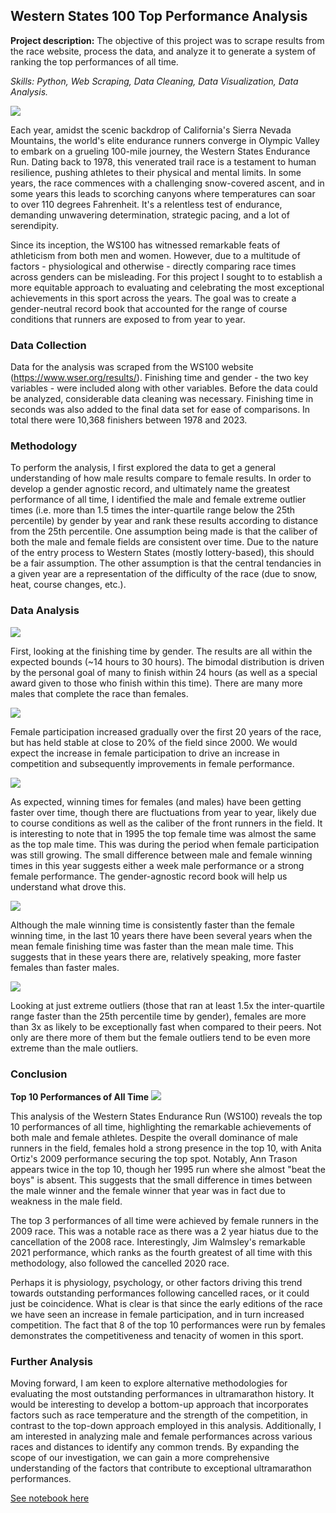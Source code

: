 ## Western States 100 Top Performance Analysis

**Project description:** The objective of this project was to scrape results from the race website, process the data, and analyze it to generate a system of ranking the top performances of all time.

_Skills: Python, Web Scraping, Data Cleaning, Data Visualization, Data Analysis._ 

<img src="images/wser.jpg?raw=true"/>

Each year, amidst the scenic backdrop of California's Sierra Nevada Mountains, the world's elite endurance runners converge in Olympic Valley to embark on a grueling 100-mile journey, the Western States Endurance Run. Dating back to 1978, this venerated trail race is a testament to human resilience, pushing athletes to their physical and mental limits. In some years, the race commences with a challenging snow-covered ascent, and in some years this leads to scorching canyons where temperatures can soar to over 110 degrees Fahrenheit. It's a relentless test of endurance, demanding unwavering determination, strategic pacing, and a lot of serendipity.

Since its inception, the WS100 has witnessed remarkable feats of athleticism from both men and women. However, due to a multitude of factors - physiological and otherwise - directly comparing race times across genders can be misleading. For this project I sought to to establish a more equitable approach to evaluating and celebrating the most exceptional achievements in this sport across the years. The goal was to create a gender-neutral record book that accounted for the range of course conditions that runners are exposed to from year to year.

### Data Collection ###

Data for the analysis was scraped from the WS100 website (https://www.wser.org/results/). Finishing time and gender - the two key variables - were included along with other variables. Before the data could be analyzed, considerable data cleaning was necessary. Finishing time in seconds was also added to the final data set for ease of comparisons. In total there were 10,368 finishers between 1978 and 2023.

### Methodology ###

To perform the analysis, I first explored the data to get a general understanding of how male results compare to female results. In order to develop a gender agnostic record, and ultimately name the greatest performance of all time, I identified the male and female extreme outlier times (i.e. more than 1.5 times the inter-quartile range below the 25th percentile) by gender by year and rank these results according to distance from the 25th percentile. One assumption being made is that the caliber of both the male and female fields are consistent over time. Due to the nature of the entry process to Western States (mostly lottery-based), this should be a fair assumption. The other assumption is that the central tendancies in a given year are a representation of the difficulty of the race (due to snow, heat, course changes, etc.).

### Data Analysis ###

<img src="images/wser_chart_1.jpg?raw=true"/>

First, looking at the finishing time by gender. The results are all within the expected bounds (~14 hours to 30 hours). The bimodal distribution is driven by the personal goal of many to finish within 24 hours (as well as a special award given to those who finish within this time). There are many more males that complete the race than females. 

<img src="images/wser_chart_2.jpg?raw=true"/>

Female participation increased gradually over the first 20 years of the race, but has held stable at close to 20% of the field since 2000. We would expect the increase in female participation to drive an increase in competition and subsequently improvements in female performance.

<img src="images/wser_chart_3.jpg?raw=true"/>

As expected, winning times for females (and males) have been getting faster over time, though there are fluctuations from year to year, likely due to course conditions as well as the caliber of the front runners in the field. It is interesting to note that in 1995 the top female time was almost the same as the top male time. This was during the period when female participation was still growing. The small difference between male and female winning times in this year suggests either a week male performance or a strong female performance. The gender-agnostic record book will help us understand what drove this.

<img src="images/wser_chart_4.jpg?raw=true"/>

Although the male winning time is consistently faster than the female winning time, in the last 10 years there have been several years when the mean female finishing time was faster than the mean male time. This suggests that in these years there are, relatively speaking, more faster females than faster males.

<img src="images/wser_chart_5.jpg?raw=true"/>

Looking at just extreme outliers (those that ran at least 1.5x the inter-quartile range faster than the 25th percentile time by gender), females are more than 3x as likely to be exceptionally fast when compared to their peers. Not only are there more of them but the female outliers tend to be even more extreme than the male outliers.

### Conclusion ###

**Top 10 Performances of All Time**
<img src="images/wser_chart_6.jpg?raw=true"/>

This analysis of the Western States Endurance Run (WS100) reveals the top 10 performances of all time, highlighting the remarkable achievements of both male and female athletes. Despite the overall dominance of male runners in the field, females hold a strong presence in the top 10, with Anita Ortiz's 2009 performance securing the top spot. Notably, Ann Trason appears twice in the top 10, though her 1995 run where she almost "beat the boys" is absent. This suggests that the small difference in times between the male winner and the female winner that year was in fact due to weakness in the male field.

The top 3 performances of all time were achieved by female runners in the 2009 race. This was a notable race as there was a 2 year hiatus due to the cancellation of the 2008 race. Interestingly, Jim Walmsley's remarkable 2021 performance, which ranks as the fourth greatest of all time with this methodology, also followed the cancelled 2020 race.

Perhaps it is physiology, psychology, or other factors driving this trend towards outstanding performances following cancelled races, or it could just be coincidence. What is clear is that since the early editions of the race we have seen an increase in female participation, and in turn increased competition. The fact that 8 of the top 10 performances were run by females demonstrates the competitiveness and tenacity of women in this sport. 

### Further Analysis ###

Moving forward, I am keen to explore alternative methodologies for evaluating the most outstanding performances in ultramarathon history. It would be interesting to develop a bottom-up approach that incorporates factors such as race temperature and the strength of the competition, in contrast to the top-down approach employed in this analysis. Additionally, I am interested in analyzing male and female performances across various races and distances to identify any common trends. By expanding the scope of our investigation, we can gain a more comprehensive understanding of the factors that contribute to exceptional ultramarathon performances.

[See notebook here](https://colab.research.google.com/drive/1AotVQjIV0ryFQbOi6xlTDERW57BgIKLX?usp=sharing)
